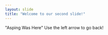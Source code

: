 ```yaml
---
layout: slide
title: "Welcome to our second slide!"
---
```

"Asping Was Here"
Use the left arrow to go back!
